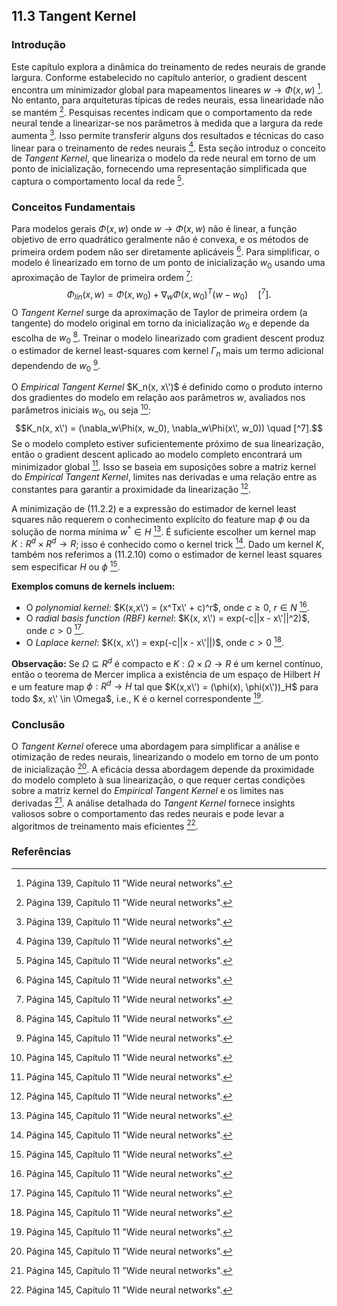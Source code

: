 ## 11.3 Tangent Kernel

### Introdução
Este capítulo explora a dinâmica do treinamento de redes neurais de grande largura. Conforme estabelecido no capítulo anterior, o gradient descent encontra um minimizador global para mapeamentos lineares $w \rightarrow \Phi(x, w)$ [^1]. No entanto, para arquiteturas típicas de redes neurais, essa linearidade não se mantém [^1]. Pesquisas recentes indicam que o comportamento da rede neural tende a linearizar-se nos parâmetros à medida que a largura da rede aumenta [^1]. Isso permite transferir alguns dos resultados e técnicas do caso linear para o treinamento de redes neurais [^1].  Esta seção introduz o conceito de *Tangent Kernel*, que lineariza o modelo da rede neural em torno de um ponto de inicialização, fornecendo uma representação simplificada que captura o comportamento local da rede [^7].

### Conceitos Fundamentais
Para modelos gerais $\Phi(x, w)$ onde $w \rightarrow \Phi(x, w)$ não é linear, a função objetivo de erro quadrático geralmente não é convexa, e os métodos de primeira ordem podem não ser diretamente aplicáveis [^7]. Para simplificar, o modelo é linearizado em torno de um ponto de inicialização $w_0$ usando uma aproximação de Taylor de primeira ordem [^7]:
$$\Phi_{lin}(x, w) = \Phi(x, w_0) + \nabla_w\Phi(x, w_0)^T(w - w_0) \quad [^7].$$
O *Tangent Kernel* surge da aproximação de Taylor de primeira ordem (a tangente) do modelo original em torno da inicialização $w_0$ e depende da escolha de $w_0$ [^7]. Treinar o modelo linearizado com gradient descent produz o estimador de kernel least-squares com kernel $\Gamma_n$ mais um termo adicional dependendo de $w_0$ [^7].

O *Empirical Tangent Kernel* $K_n(x, x\')$ é definido como o produto interno dos gradientes do modelo em relação aos parâmetros $w$, avaliados nos parâmetros iniciais $w_0$, ou seja [^7]:
$$K_n(x, x\') = (\nabla_w\Phi(x, w_0), \nabla_w\Phi(x\', w_0)) \quad [^7].$$
Se o modelo completo estiver suficientemente próximo de sua linearização, então o gradient descent aplicado ao modelo completo encontrará um minimizador global [^7]. Isso se baseia em suposições sobre a matriz kernel do *Empirical Tangent Kernel*, limites nas derivadas e uma relação entre as constantes para garantir a proximidade da linearização [^7].

A minimização de (11.2.2) e a expressão do estimador de kernel least squares não requerem o conhecimento explícito do feature map $\phi$ ou da solução de norma mínima $w^* \in H$ [^6]. É suficiente escolher um kernel map $K: R^d \times R^d \rightarrow R$; isso é conhecido como o kernel trick [^6]. Dado um kernel $K$, também nos referimos a (11.2.10) como o estimador de kernel least squares sem especificar $H$ ou $\phi$ [^6].

**Exemplos comuns de kernels incluem:**
*   O *polynomial kernel*: $K(x,x\') = (x^Tx\' + c)^r$, onde $c \geq 0$, $r \in N$ [^7].
*   O *radial basis function (RBF) kernel*: $K(x, x\') = exp(-c||x - x\'||^2)$, onde $c > 0$ [^7].
*   O *Laplace kernel*: $K(x, x\') = exp(-c||x - x\'||)$, onde $c > 0$ [^7].

**Observação:** Se $\Omega \subseteq R^d$ é compacto e $K: \Omega \times \Omega \rightarrow R$ é um kernel contínuo, então o teorema de Mercer implica a existência de um espaço de Hilbert $H$ e um feature map $\phi : R^d \rightarrow H$ tal que $K(x,x\') = (\phi(x), \phi(x\'))_H$ para todo $x, x\' \in \Omega$, i.e., K é o kernel correspondente [^7].

### Conclusão
O *Tangent Kernel* oferece uma abordagem para simplificar a análise e otimização de redes neurais, linearizando o modelo em torno de um ponto de inicialização [^7]. A eficácia dessa abordagem depende da proximidade do modelo completo à sua linearização, o que requer certas condições sobre a matriz kernel do *Empirical Tangent Kernel* e os limites nas derivadas [^7]. A análise detalhada do *Tangent Kernel* fornece insights valiosos sobre o comportamento das redes neurais e pode levar a algoritmos de treinamento mais eficientes [^7].

### Referências
[^1]: Página 139, Capítulo 11 "Wide neural networks".
[^6]: Página 145, Capítulo 11 "Wide neural networks".
[^7]: Página 145, Capítulo 11 "Wide neural networks".
<!-- END -->